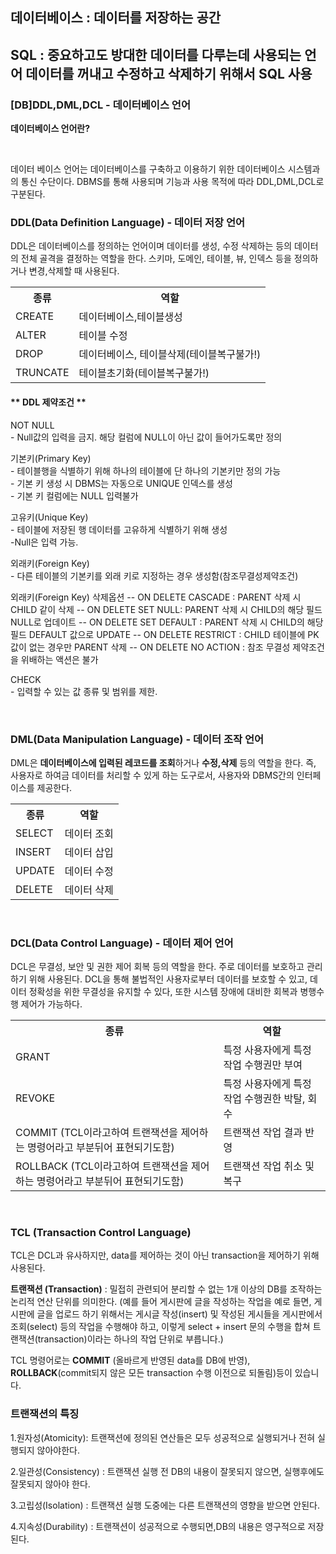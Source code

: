 <h2>데이터베이스 : 데이터를 저장하는 공간</h2>
<h2>SQL : 중요하고도 방대한 데이터를 다루는데 사용되는 언어 데이터를 꺼내고 수정하고 삭제하기 위해서 SQL 사용</h2>

<h3><strong>[DB]DDL,DML,DCL - 데이터베이스 언어</strong></h3>
<p><strong>데이터베이스 언어란?</strong></p>
<br>
<p>데이터 베이스 언어는 데이터베이스를 구축하고 이용하기 위한 데이터베이스 시스템과의 통신 수단이다. DBMS를 통해 사용되며 기능과 사용 목적에 따라 DDL,DML,DCL로 구분된다.</p>

<h3>DDL(Data Definition Language) - 데이터 저장 언어</h3>
<p>DDL은 데이터베이스를 정의하는 언어이며 데이터를 생성, 수정 삭제하는 등의 데이터의 전체 골격을 결정하는 역할을 한다. 스키마, 도메인, 테이블, 뷰, 인덱스 등을 정의하거나 변경,삭제할 때 사용된다.</p>
<table>
  <tr>
    <th>종류</th>
    <th>역할</th>
      <tr>
        <td>CREATE</td>
        <td>데이터베이스,테이블생성</td>
      </tr>
      <tr>
        <td>ALTER</td>
        <td>테이블 수정</td>
      </tr>
      <tr>
        <td>DROP</td>
        <td>데이터베이스, 테이블삭제(테이블복구불가!)</td>
      </tr>
      <tr>
        <td>TRUNCATE</td>
        <td>테이블초기화(테이블복구불가!)</td>
      </tr>
  </tr>
</table>
<h4>** DDL 제약조건 **</h4>
<p>NOT NULL <br> - Null값의 입력을 금지. 해당 컬럼에 NULL이 아닌 값이 들어가도록만 정의</p>
<p>기본키(Primary Key) <br> - 테이블행을 식별하기 위해 하나의 테이블에 단 하나의 기본키만 정의 가능 <br> - 기본 키 생성 시 DBMS는 자동으로 UNIQUE 인덱스를 생성 <br> - 기본 키 컬럼에는 NULL 입력불가</p>
<p>고유키(Unique Key) <br> - 테이블에 저장된 행 데이터를 고유하게 식별하기 위해 생성 <br>-Null은 입력 가능.</p>
<p>외래키(Foreign Key) <br> - 다른 테이블의 기본키를 외래 키로 지정하는 경우 생성함(참조무결성제약조건)</p>
<p> 외래키(Foreign Key) 삭제옵션
  -- ON DELETE CASCADE : PARENT 삭제 시 CHILD 같이 삭제
  -- ON DELETE SET NULL: PARENT 삭제 시 CHILD의 해당 필드 NULL로 업데이트
  -- ON DELETE SET DEFAULT : PARENT 삭제 시 CHILD의 해당 필드 DEFAULT 값으로 UPDATE
  -- ON DELETE RESTRICT : CHILD 테이블에 PK 값이 없는 경우만 PARENT 삭제
  -- ON DELETE NO ACTION : 참조 무결성 제약조건을 위배하는 액션은 불가
</p>
<p>CHECK <br> - 입력할 수 있는 값 종류 및 범위를 제한.</p>
<br>
<h3><strong>DML(Data Manipulation Language) - 데이터 조작 언어</strong></h3>
<p>DML은 <strong>데이터베이스에 입력된 레코드를 조회</strong>하거나 <strong>수정,삭제</strong> 등의 역할을 한다. 즉, 사용자로 하여금 데이터를 처리할 수 있게 하는 도구로서, 사용자와 DBMS간의 인터페이스를 제공한다.</p>
<table>
  <tr>
    <th>종류</th>
    <th>역할</th>
      <tr>
        <td>SELECT</td>
        <td>데이터 조회</td>
      </tr>
      <tr>
        <td>INSERT</td>
        <td>데이터 삽입</td>
      </tr>
      <tr>
        <td>UPDATE</td>
        <td>데이터 수정</td>
      </tr>
      <tr>
        <td>DELETE</td>
        <td>데이터 삭제</td>
      </tr>
  </tr>
</table>
<br>
<h3><strong>DCL(Data Control Language) - 데이터 제어 언어</strong></h3>
<p>DCL은 무결성, 보안 및 권한 제어 회복 등의 역할을 한다. 주로 데이터를 보호하고 관리하기 위해 사용된다. DCL을 통해 불법적인 사용자로부터 데이터를 보호할 수 있고, 데이터 정확성을 위한 무결성을 유지할 수 있다, 또한 시스템 장애에 대비한 회복과 병행수행 제어가 가능하다.</p>
<table>
  <tr>
    <th>종류</th>
    <th>역할</th>
      <tr>
        <td>GRANT</td>
        <td>특정 사용자에게 특정 작업 수행권만 부여</td>
      </tr>
      <tr>
        <td>REVOKE</td>
        <td>특정 사용자에게 특정 작업 수행권한 박탈, 회수</td>
      </tr>
      <tr>
        <td>COMMIT (TCL이라고하여 트랜잭션을 제어하는 명령어라고 부분뒤어 표현되기도함)</td>
        <td>트랜잭션 작업 결과 반영</td>
      </tr>
      <tr>
        <td>ROLLBACK (TCL이라고하여 트랜잭션을 제어하는 명령어라고 부분뒤어 표현되기도함)</td>
        <td>트랜잭션 작업 취소 및 복구</td>
      </tr>
  </tr>
</table>
<br>
<h3><strong>TCL (Transaction Control Language)</strong></h3>
<p>TCL은 DCL과 유사하지만, data를 제어하는 것이 아닌 transaction을 제어하기 위해 사용된다.</p>
<p><strong>트랜잭션 (Transaction)</strong> : 밀접히 관련되어 분리할 수 없는 1개 이상의 DB를 조작하는 논리적 연산 단위를 의미한다. (예를 들어 게시판에 글을 작성하는 작업을 예로 들면, 게시판에 글을 업로드 하기 위해서는 게시글 작성(insert) 및 작성된 게시들을 게시판에서 조회(select) 등의 작업을 수행해야 하고, 이렇게 select + insert 문의 수행을 합쳐 트랜잭션(transaction)이라는 하나의 작업 단위로 부릅니다.)</p>
<p>TCL 명령어로는 <strong>COMMIT</strong> (올바르게 반영된 data를 DB에 반영), <strong>ROLLBACK</strong>(commit되지 않은 모든 transaction 수행 이전으로 되돌림)등이 있습니다.</p>
<h3>트랜잭션의 특징</h3>
<p>1.원자성(Atomicity): 트랜잭션에 정의된 연산들은 모두 성공적으로 실행되거나 전혀 실행되지 않아야한다.</p>
<p>2.일관성(Consistency) : 트랜잭션 실행 전 DB의 내용이 잘못되지 않으면, 실행후에도 잘못되지 않아야 한다.</p>
<p>3.고립성(Isolation) : 트랜잭션 실행 도중에는 다른 트랜잭션의 영향을 받으면 안된다.</p>
<p>4.지속성(Durability) : 트랜잭션이 성공적으로 수행되면,DB의 내용은 영구적으로 저장된다.</p>


